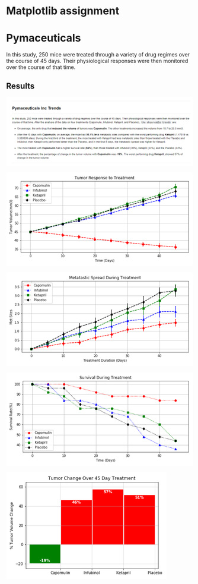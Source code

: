 # Matplotlib assignment

# Pymaceuticals

In this study, 250 mice were treated through a variety of drug regimes over the course of 45 days. 
Their physiological responses were then monitored over the course of that time.

## Results

![result](Pymaceuticals/Images/trends.png)

![top](Pymaceuticals/Images/TumorResponse.png)

![scores](Pymaceuticals/Images/MetatasticSpread.png)

![scores](Pymaceuticals/Images/SurvivalRate.png)

![scores](Pymaceuticals/Images/TumorChange.png)
